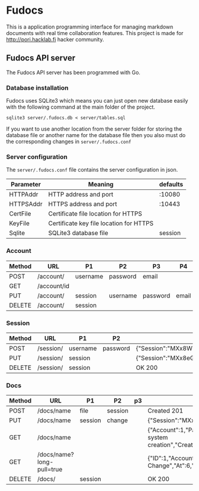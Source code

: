 # Fudocs

This is a application programming interface for managing markdown documents with real time collaboration features. This project is made for http://pori.hacklab.fi hacker community.

## Fudocs API server

The Fudocs API server has been programmed with Go.

### Database installation

Fudocs uses SQLite3 which means you can just open new database easily with the following command at the main folder of the project. 

```
sqlite3 server/.fudocs.db < server/tables.sql
```

If you want to use another location from the server folder for storing the database file or another name for the database file then you also must do the corresponding changes in `server/.fudocs.conf`

### Server configuration

The `server/.fudocs.conf` file contains the server configuration in json.

| Parameter | Meaning                                 | defaults |
|-----------|-----------------------------------------|----------|
| HTTPAddr  | HTTP address and port                   | :10080   |
| HTTPSAddr | HTTPS address and port                  | :10443   |
| CertFile  | Certificate file location for HTTPS     |          |
| KeyFile   | Certificate key file location for HTTPS |          |
| Sqlite    | SQLite3 database file                   | session  |



### Account

| Method | URL         | P1       | P2       | P3       | P4    | Success Return                                      |
|--------|-------------|----------|----------|----------|-------|-----------------------------------------------------|
| POST   | /account/   | username | password | email    |       | OK 200                                              |
| GET    | /account/id |          |          |          |       | {"Username":"TMKCodes","Email":"toni@mussukka.org"} |
| PUT    | /account/   | session  | username | password | email | OK 200                                              |
| DELETE | /account/   | session  |          |          |       |                                                     |

### Session

| Method | URL       | P1       | P2       | Success Return                                     |
|--------|-----------|----------|----------|----------------------------------------------------|
| POST   | /session/ | username | password | {"Session":"MXx8WFZsQnpnYmFpQ01SQWpXd2hUSGN0Y3VB"} |
| PUT    | /session/ | session  |          | {"Session":"MXx8eGh4S1FGRGFGcExTakZiY1hvRUZmUnNX"} |
| DELETE | /session/ | session  |          | OK 200                                             |

### Docs

| Method | URL                       | P1      | P2      | p3 | Success Return                                                                                                           |
|--------|---------------------------|---------|---------|----|--------------------------------------------------------------------------------------------------------------------------|
| POST   | /docs/name                | file    | session |    | Created 201                                                                                                              |
| PUT    | /docs/name                | session | change  |    | {"Session":"MXx8eGh4S1FGRGFGcExTakZiY1hvRUZmUnNX"}                                                                       |
| GET    | /docs/name                |         |         |    | {"Account":1,"Path":"/hello_world","Data":"Testing This file system creation","Created":1434932579,"Updated":1434932579} |
| GET    | /docs/name?long-pull=true |         |         |    | {"ID":1,"Account":1,"Document":1,"Change":"+New Change","At":6,"Timestamp":1434932683}                                   |
| DELETE | /docs/                    | session |         |    | OK 200                                                                                                                   |

